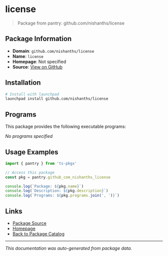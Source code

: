 # license

> Package from pantry: github.com/nishanths/license

## Package Information

- **Domain**: `github.com/nishanths/license`
- **Name**: `license`
- **Homepage**: Not specified
- **Source**: [View on GitHub](https://github.com/pkgxdev/pantry/tree/main/projects/github.com/nishanths/license/package.yml)

## Installation

```bash
# Install with launchpad
launchpad install github.com/nishanths/license
```

## Programs

This package provides the following executable programs:

*No programs specified*

## Usage Examples

```typescript
import { pantry } from 'ts-pkgx'

// Access this package
const pkg = pantry.github_com_nishanths_license

console.log(`Package: ${pkg.name}`)
console.log(`Description: ${pkg.description}`)
console.log(`Programs: ${pkg.programs.join(', ')}`)
```

## Links

- [Package Source](https://github.com/pkgxdev/pantry/tree/main/projects/github.com/nishanths/license/package.yml)
- [Homepage](#)
- [Back to Package Catalog](../package-catalog.md)

---

*This documentation was auto-generated from package data.*
